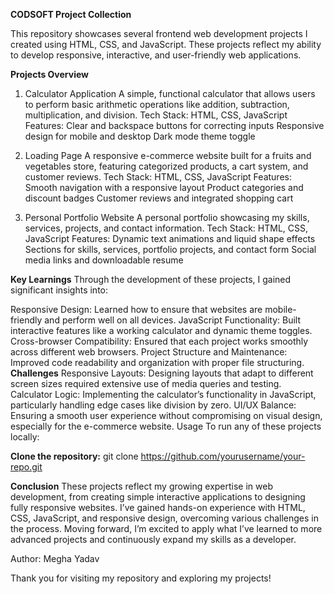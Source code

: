 **CODSOFT Project Collection**


This repository showcases several frontend web development projects I created using HTML, CSS, and JavaScript. These projects reflect my ability to develop responsive, interactive, and user-friendly web applications.

**Projects Overview**
1. Calculator Application
A simple, functional calculator that allows users to perform basic arithmetic operations like addition, subtraction, multiplication, and division.
Tech Stack: HTML, CSS, JavaScript
Features:
Clear and backspace buttons for correcting inputs
Responsive design for mobile and desktop
Dark mode theme toggle

2. Loading Page
A responsive e-commerce website built for a fruits and vegetables store, featuring categorized products, a cart system, and customer reviews.
Tech Stack: HTML, CSS, JavaScript
Features:
Smooth navigation with a responsive layout
Product categories and discount badges
Customer reviews and integrated shopping cart

3. Personal Portfolio Website
A personal portfolio showcasing my skills, services, projects, and contact information.
Tech Stack: HTML, CSS, JavaScript
Features:
Dynamic text animations and liquid shape effects
Sections for skills, services, portfolio projects, and contact form
Social media links and downloadable resume

**Key Learnings**
Through the development of these projects, I gained significant insights into:

Responsive Design: Learned how to ensure that websites are mobile-friendly and perform well on all devices.
JavaScript Functionality: Built interactive features like a working calculator and dynamic theme toggles.
Cross-browser Compatibility: Ensured that each project works smoothly across different web browsers.
Project Structure and Maintenance: Improved code readability and organization with proper file structuring.
**Challenges**
Responsive Layouts: Designing layouts that adapt to different screen sizes required extensive use of media queries and testing.
Calculator Logic: Implementing the calculator’s functionality in JavaScript, particularly handling edge cases like division by zero.
UI/UX Balance: Ensuring a smooth user experience without compromising on visual design, especially for the e-commerce website.
Usage
To run any of these projects locally:

**Clone the repository:**
git clone https://github.com/yourusername/your-repo.git


**Conclusion**
These projects reflect my growing expertise in web development, from creating simple interactive applications to designing fully responsive websites. I’ve gained hands-on experience with HTML, CSS, JavaScript, and responsive design, overcoming various challenges in the process. Moving forward, I’m excited to apply what I’ve learned to more advanced projects and continuously expand my skills as a developer.

Author: Megha Yadav

Thank you for visiting my repository and exploring my projects!

